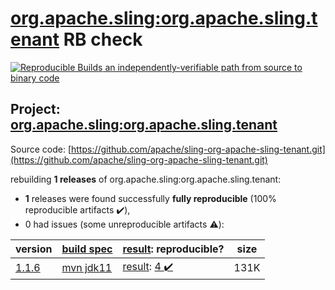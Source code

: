 [org.apache.sling:org.apache.sling.tenant](https://search.maven.org/artifact/org.apache.sling/org.apache.sling.tenant/) RB check
=======

[![Reproducible Builds](https://reproducible-builds.org/images/logos/rb.svg) an independently-verifiable path from source to binary code](https://reproducible-builds.org/)

## Project: [org.apache.sling:org.apache.sling.tenant](https://search.maven.org/artifact/org.apache.sling/org.apache.sling.tenant/)

Source code: [https://github.com/apache/sling-org-apache-sling-tenant.git](https://github.com/apache/sling-org-apache-sling-tenant.git)

rebuilding **1 releases** of org.apache.sling:org.apache.sling.tenant:
- **1** releases were found successfully **fully reproducible** (100% reproducible artifacts :heavy_check_mark:),
- 0 had issues (some unreproducible artifacts :warning:):

| version | [build spec](/BUILDSPEC.md) | [result](https://reproducible-builds.org/docs/jvm/): reproducible? | size |
| -- | --------- | ------ | -- |
| [1.1.6](https://search.maven.org/artifact/org.apache.sling/org.apache.sling.tenant/1.1.6/pom) | [mvn jdk11](org.apache.sling.tenant-1.1.6.buildspec) | [result](org.apache.sling.tenant-1.1.6.buildinfo): [4 :heavy_check_mark: ](org.apache.sling.tenant-1.1.6.buildcompare) | 131K |
